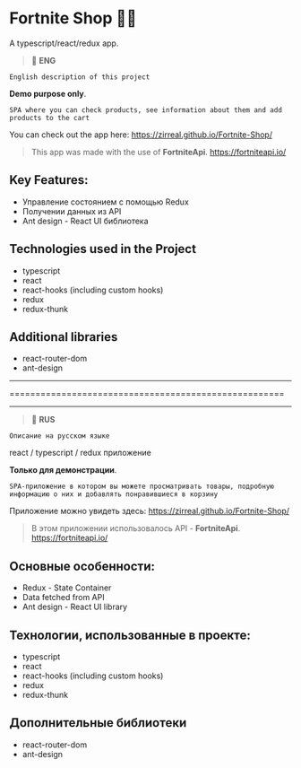 # Fortnite Shop 🕺🏻

A typescript/react/redux app.

> :space_invader: **ENG**

``` English description of this project ```

**Demo purpose only**.

`SPA where you can check products, see information about them and add products to the cart`

You can check out the app here: 
https://zirreal.github.io/Fortnite-Shop/


>  This app was made with the use of **FortniteApi**.
https://fortniteapi.io/

## Key Features:
- Управление состоянием с помощью Redux
- Получении данных из API
- Ant design - React UI библиотека

## Technologies used in the Project
- typescript
- react
- react-hooks (including custom hooks)
- redux
- redux-thunk

## Additional  libraries
- react-router-dom
- ant-design


---

=====================================================

---


> :space_invader: **RUS**

``` Описание на русском языке ```

react / typescript / redux приложение

**Только для демонстрации**.

`SPA-приложение в котором вы можете просматривать товары, подробную информацию о них и добавлять понравившиеся в корзину`

Приложение можно увидеть здесь:
https://zirreal.github.io/Fortnite-Shop/


>  В этом приложении использовалось API -  **FortniteApi**.
https://fortniteapi.io/


## Основные особенности:
- Redux - State Container
- Data fetched from API
- Ant design - React UI library

## Технологии, использованные в проекте:
- typescript
- react
- react-hooks (including custom hooks)
- redux
- redux-thunk

## Дополнительные библиотеки
- react-router-dom
- ant-design


